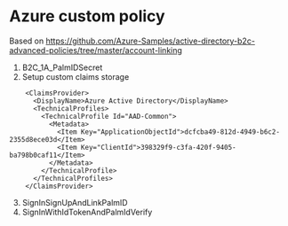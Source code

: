 # Azure custom policy
Based on https://github.com/Azure-Samples/active-directory-b2c-advanced-policies/tree/master/account-linking

1. B2C_1A_PalmIDSecret
2. Setup custom claims storage
```
    <ClaimsProvider>
      <DisplayName>Azure Active Directory</DisplayName>
      <TechnicalProfiles>
        <TechnicalProfile Id="AAD-Common">
          <Metadata>
            <Item Key="ApplicationObjectId">dcfcba49-812d-4949-b6c2-2355d8ece03d</Item>
            <Item Key="ClientId">398329f9-c3fa-420f-9405-ba798b0caf11</Item>
          </Metadata>
        </TechnicalProfile>
      </TechnicalProfiles>
    </ClaimsProvider>
```
3. SignInSignUpAndLinkPalmID
4. SignInWithIdTokenAndPalmIdVerify
